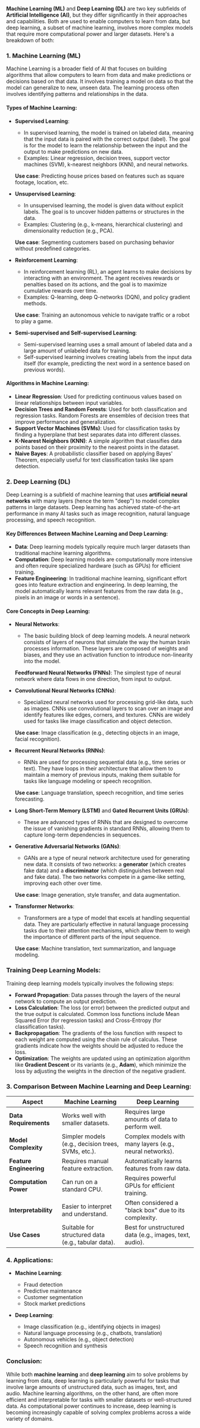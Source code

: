**Machine Learning (ML)** and **Deep Learning (DL)** are two key subfields of **Artificial Intelligence (AI)**, but they differ significantly in their approaches and capabilities. Both are used to enable computers to learn from data, but deep learning, a subset of machine learning, involves more complex models that require more computational power and larger datasets. Here's a breakdown of both:

### 1. **Machine Learning (ML)**

Machine Learning is a broader field of AI that focuses on building algorithms that allow computers to learn from data and make predictions or decisions based on that data. It involves training a model on data so that the model can generalize to new, unseen data. The learning process often involves identifying patterns and relationships in the data.

#### **Types of Machine Learning:**

- **Supervised Learning**: 
  - In supervised learning, the model is trained on labeled data, meaning that the input data is paired with the correct output (label). The goal is for the model to learn the relationship between the input and the output to make predictions on new data.
  - Examples: Linear regression, decision trees, support vector machines (SVM), k-nearest neighbors (KNN), and neural networks.

  **Use case**: Predicting house prices based on features such as square footage, location, etc.

- **Unsupervised Learning**:
  - In unsupervised learning, the model is given data without explicit labels. The goal is to uncover hidden patterns or structures in the data.
  - Examples: Clustering (e.g., k-means, hierarchical clustering) and dimensionality reduction (e.g., PCA).
  
  **Use case**: Segmenting customers based on purchasing behavior without predefined categories.

- **Reinforcement Learning**:
  - In reinforcement learning (RL), an agent learns to make decisions by interacting with an environment. The agent receives rewards or penalties based on its actions, and the goal is to maximize cumulative rewards over time.
  - Examples: Q-learning, deep Q-networks (DQN), and policy gradient methods.
  
  **Use case**: Training an autonomous vehicle to navigate traffic or a robot to play a game.

- **Semi-supervised and Self-supervised Learning**:
  - Semi-supervised learning uses a small amount of labeled data and a large amount of unlabeled data for training.
  - Self-supervised learning involves creating labels from the input data itself (for example, predicting the next word in a sentence based on previous words).

#### **Algorithms in Machine Learning**:

- **Linear Regression**: Used for predicting continuous values based on linear relationships between input variables.
- **Decision Trees and Random Forests**: Used for both classification and regression tasks. Random Forests are ensembles of decision trees that improve performance and generalization.
- **Support Vector Machines (SVMs)**: Used for classification tasks by finding a hyperplane that best separates data into different classes.
- **K-Nearest Neighbors (KNN)**: A simple algorithm that classifies data points based on their proximity to the nearest points in the dataset.
- **Naive Bayes**: A probabilistic classifier based on applying Bayes' Theorem, especially useful for text classification tasks like spam detection.

### 2. **Deep Learning (DL)**

Deep Learning is a subfield of machine learning that uses **artificial neural networks** with many layers (hence the term "deep") to model complex patterns in large datasets. Deep learning has achieved state-of-the-art performance in many AI tasks such as image recognition, natural language processing, and speech recognition.

#### **Key Differences Between Machine Learning and Deep Learning**:
- **Data**: Deep learning models typically require much larger datasets than traditional machine learning algorithms.
- **Computation**: Deep learning models are computationally more intensive and often require specialized hardware (such as GPUs) for efficient training.
- **Feature Engineering**: In traditional machine learning, significant effort goes into feature extraction and engineering. In deep learning, the model automatically learns relevant features from the raw data (e.g., pixels in an image or words in a sentence).

#### **Core Concepts in Deep Learning**:

- **Neural Networks**: 
  - The basic building block of deep learning models. A neural network consists of layers of neurons that simulate the way the human brain processes information. These layers are composed of weights and biases, and they use an activation function to introduce non-linearity into the model.
  
  **Feedforward Neural Networks (FNNs)**: The simplest type of neural network where data flows in one direction, from input to output.

- **Convolutional Neural Networks (CNNs)**:
  - Specialized neural networks used for processing grid-like data, such as images. CNNs use convolutional layers to scan over an image and identify features like edges, corners, and textures. CNNs are widely used for tasks like image classification and object detection.

  **Use case**: Image classification (e.g., detecting objects in an image, facial recognition).

- **Recurrent Neural Networks (RNNs)**:
  - RNNs are used for processing sequential data (e.g., time series or text). They have loops in their architecture that allow them to maintain a memory of previous inputs, making them suitable for tasks like language modeling or speech recognition.

  **Use case**: Language translation, speech recognition, and time series forecasting.

- **Long Short-Term Memory (LSTM)** and **Gated Recurrent Units (GRUs)**:
  - These are advanced types of RNNs that are designed to overcome the issue of vanishing gradients in standard RNNs, allowing them to capture long-term dependencies in sequences.

- **Generative Adversarial Networks (GANs)**:
  - GANs are a type of neural network architecture used for generating new data. It consists of two networks: a **generator** (which creates fake data) and a **discriminator** (which distinguishes between real and fake data). The two networks compete in a game-like setting, improving each other over time.
  
  **Use case**: Image generation, style transfer, and data augmentation.

- **Transformer Networks**:
  - Transformers are a type of model that excels at handling sequential data. They are particularly effective in natural language processing tasks due to their attention mechanisms, which allow them to weigh the importance of different parts of the input sequence.
  
  **Use case**: Machine translation, text summarization, and language modeling.

### **Training Deep Learning Models**:

Training deep learning models typically involves the following steps:

- **Forward Propagation**: Data passes through the layers of the neural network to compute an output prediction.
- **Loss Calculation**: The loss (or error) between the predicted output and the true output is calculated. Common loss functions include Mean Squared Error (for regression tasks) and Cross-Entropy (for classification tasks).
- **Backpropagation**: The gradients of the loss function with respect to each weight are computed using the chain rule of calculus. These gradients indicate how the weights should be adjusted to reduce the loss.
- **Optimization**: The weights are updated using an optimization algorithm like **Gradient Descent** or its variants (e.g., **Adam**), which minimize the loss by adjusting the weights in the direction of the negative gradient.

### 3. **Comparison Between Machine Learning and Deep Learning**:

| **Aspect**                | **Machine Learning**                                      | **Deep Learning**                                           |
|---------------------------|-----------------------------------------------------------|-------------------------------------------------------------|
| **Data Requirements**      | Works well with smaller datasets.                         | Requires large amounts of data to perform well.             |
| **Model Complexity**       | Simpler models (e.g., decision trees, SVMs, etc.).        | Complex models with many layers (e.g., neural networks).    |
| **Feature Engineering**    | Requires manual feature extraction.                       | Automatically learns features from raw data.                |
| **Computation Power**      | Can run on a standard CPU.                                | Requires powerful GPUs for efficient training.              |
| **Interpretability**       | Easier to interpret and understand.                       | Often considered a "black box" due to its complexity.       |
| **Use Cases**              | Suitable for structured data (e.g., tabular data).        | Best for unstructured data (e.g., images, text, audio).    |

### 4. **Applications**:

- **Machine Learning**:
  - Fraud detection
  - Predictive maintenance
  - Customer segmentation
  - Stock market predictions

- **Deep Learning**:
  - Image classification (e.g., identifying objects in images)
  - Natural language processing (e.g., chatbots, translation)
  - Autonomous vehicles (e.g., object detection)
  - Speech recognition and synthesis

### Conclusion:

While both **machine learning** and **deep learning** aim to solve problems by learning from data, deep learning is particularly powerful for tasks that involve large amounts of unstructured data, such as images, text, and audio. Machine learning algorithms, on the other hand, are often more efficient and interpretable for tasks with smaller datasets or well-structured data. As computational power continues to increase, deep learning is becoming increasingly capable of solving complex problems across a wide variety of domains.
